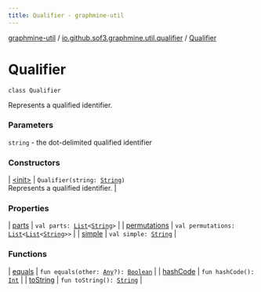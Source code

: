 ```yaml
---
title: Qualifier - graphmine-util
---
```


[graphmine-util](../../index.html) / [io.github.sof3.graphmine.util.qualifier](../index.html) / [Qualifier](./index.html)

# Qualifier

`class Qualifier`

Represents a qualified identifier.

### Parameters

`string` - the dot-delimited qualified identifier

### Constructors

| [&lt;init&gt;](-init-.html) | `Qualifier(string: `[`String`](https://kotlinlang.org/api/latest/jvm/stdlib/kotlin/-string/index.html)`)`<br>Represents a qualified identifier. |

### Properties

| [parts](parts.html) | `val parts: `[`List`](https://kotlinlang.org/api/latest/jvm/stdlib/kotlin.collections/-list/index.html)`<`[`String`](https://kotlinlang.org/api/latest/jvm/stdlib/kotlin/-string/index.html)`>` |
| [permutations](permutations.html) | `val permutations: `[`List`](https://kotlinlang.org/api/latest/jvm/stdlib/kotlin.collections/-list/index.html)`<`[`List`](https://kotlinlang.org/api/latest/jvm/stdlib/kotlin.collections/-list/index.html)`<`[`String`](https://kotlinlang.org/api/latest/jvm/stdlib/kotlin/-string/index.html)`>>` |
| [simple](simple.html) | `val simple: `[`String`](https://kotlinlang.org/api/latest/jvm/stdlib/kotlin/-string/index.html) |

### Functions

| [equals](equals.html) | `fun equals(other: `[`Any`](https://kotlinlang.org/api/latest/jvm/stdlib/kotlin/-any/index.html)`?): `[`Boolean`](https://kotlinlang.org/api/latest/jvm/stdlib/kotlin/-boolean/index.html) |
| [hashCode](hash-code.html) | `fun hashCode(): `[`Int`](https://kotlinlang.org/api/latest/jvm/stdlib/kotlin/-int/index.html) |
| [toString](to-string.html) | `fun toString(): `[`String`](https://kotlinlang.org/api/latest/jvm/stdlib/kotlin/-string/index.html) |


